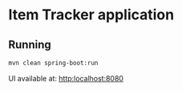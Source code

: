# Item Tracker application

## Running

```bash
mvn clean spring-boot:run
```

UI available at: <http:localhost:8080>
